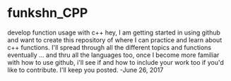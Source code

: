 # funkshn_CPP
develop function usage with c++
hey, I am getting started in using github and want to create this repository of where I can practice and learn about c++ functions. I'll spread through all the different topics and functions eventually ... and thru all the languages too, once I become more familiar with how to use github, i'll see if and how to include your work too if you'd like to contribute. I'll keep you posted.
-June 26, 2017
